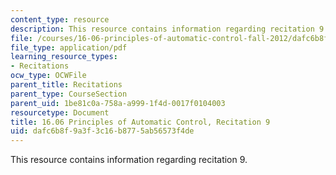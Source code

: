 ```yaml
---
content_type: resource
description: This resource contains information regarding recitation 9.
file: /courses/16-06-principles-of-automatic-control-fall-2012/dafc6b8f9a3f3c16b8775ab56573f4de_MIT16_06F12_Recitation_9.pdf
file_type: application/pdf
learning_resource_types:
- Recitations
ocw_type: OCWFile
parent_title: Recitations
parent_type: CourseSection
parent_uid: 1be81c0a-758a-a999-1f4d-0017f0104003
resourcetype: Document
title: 16.06 Principles of Automatic Control, Recitation 9
uid: dafc6b8f-9a3f-3c16-b877-5ab56573f4de
---
```

This resource contains information regarding recitation 9.

